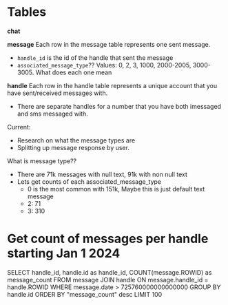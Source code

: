 # Tables

**chat**


**message**
Each row in the message table represents one sent message.
- `handle_id` is the id of the handle that sent the message
- `associated_message_type`??
    Values: 0, 2, 3, 1000, 2000-2005, 3000-3005. What does each one mean

**handle**
Each row in the handle table represents a unique account that you have sent/received messages with.
- There are separate handles for a number that you have both imessaged and sms messaged with.


Current:
- Research on what the message types are
- Splitting up message response by user.

What is message type??
- There are 71k messages with null text, 91k with non null text
- Lets get counts of each associated_message_type
    - 0 is the most common with 151k, Maybe this is just default text message
    - 2: 71
    - 3: 310


# Get count of messages per handle starting Jan 1 2024
SELECT handle_id, handle.id as handle_id, COUNT(message.ROWID) as message_count
FROM message
JOIN handle ON message.handle_id = handle.ROWID
WHERE message.date > 725760000000000000
GROUP BY handle.id ORDER BY "message_count" desc LIMIT 100

